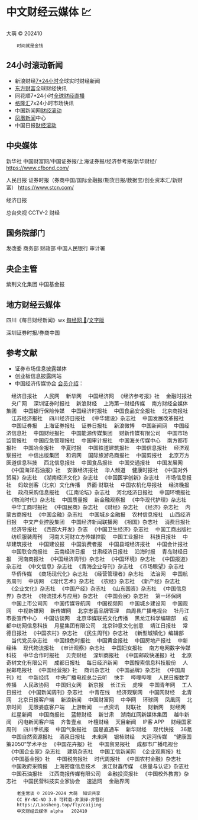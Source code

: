 中文财经云媒体 💹
==============
大萌	© 202410
<base target="_blank">
<link rel="canonical" href="https://Laosheng.top/fly/caijing" />

		时间就是金钱

24小时滚动新闻
--------------

*	新浪财经[7*24小时](https://finance.sina.com.cn/7x24/)全球实时财经新闻
*	[东方财富](https://kuaixun.eastmoney.com/)全球财经快讯
*	同花顺7*24小时[全球财经直播](https://news.10jqka.com.cn/realtimenews.html)
*	[格隆汇](https://www.gelonghui.com/live/)7x24小时市场快讯
*	中国新闻网[财经滚动](https://www.chinanews.com/cj/gd.shtml)
*	[凤凰新闻](https://i.ifeng.com/crawler/1)中心
*	中国日报[财经滚动](https://caijing.chinadaily.com.cn/finance/)


中央媒体
--------

新华社
	中国财富网/中国证券报/上海证券报/经济参考报/新华财经/
	https://www.cfbond.com/

人民日报
	 证券时报（券商中国/国际金融报/期货日报/数据宝/创业资本汇/新财富）
	https://www.stcn.com/

经济日报
	

总台央视
	CCTV-2 财经


国务院部门
----------

发改委
商务部
财政部
中国人民银行
审计署


央企主管
--------

紫荆文化集团
	中国基金报


地方财经云媒体
--------------

四川《每日财经新闻》wx
[每经网 ](https://www.nbd.com.cn)
[📰](https://epaper.mrjjxw.com/)/[文字版](https://www.nbd.com.cn/newspapers/today)

深圳证券时报/券商中国


参考文献
--------

*	证券市场信息披露媒体
*	创业板信息披露网站
*	中国经济传媒协会	[会员介绍](http://www.acep.org.cn/hyjs/)：

　经济日报社
　人民网
　新华网
　中国经济网
　《经济参考报》社
　金融时报社
　央广网
　深圳证券时报社
　新浪财经
　上海第一财经传媒
　南方财经全媒体集团
　中国银行保险传媒
　中国经济时报社
　中国食品安全报社
　北京商报社
　江苏经济报社
　四川经济日报社
　《中华建设》杂志社
　中国发展改革报社
　中国证券报
　上海证券报社
　证券日报社
　新浪微博
　中国新闻网
　中国经济信息社
　中国财经报社
　中国能源传媒集团
　财新传媒有限公司
　中国市场监管报社
　中国应急管理报社
　中国审计报社
　中国海关传媒中心
　南方都市报社
　中国冶金报社
　华夏时报
　中国铁道建筑报社
　中国信息报社
　经济观察报社
　中信出版集团
　和讯网
　国际旅游岛商报社
　中国剪报社
　北京万方医道信息科技
　西北信息报社
　中国食品报社
　中国交通报社
　中国发展网
　《中国海洋石油报》社
　安徽经济报社
　华人频道
　健康时报社
　《中国对外贸易》杂志社
　《湖南经济文化》杂志社
　《中国医学创新》杂志社
　市场信息报社
　蚂蚁创客（北京）文化传播
　界面·财联社
　中国农机化导报社
　经济晚报社
　政府采购信息报社
　《江南论坛》杂志社
　河北经济日报社
　中国环境报社
　《物流时代》杂志社
　中国质量报
　新金融观察报
　《中华现代护理》杂志社
　中华工商时报社
　《中国民商》杂志社
　《财经》杂志社
　《经济》杂志社
　内蒙古商报社
　《中国金融》杂志社
　中国城乡金融报
　农村信息报社
　山西经济日报
　中文产业控股集团
　中国经济新闻联播网
　《祖国》杂志社
　消费日报社
　经济导报社
　《西部大开发》杂志
　《中国卫生经济》杂志社
　中国工商出版社
　纺织服装周刊
　河南大河财立方传媒控股
　中国工业报社
　科技日报社
　中华建筑报社
　中国建设报
　中国消费者报
　中国县域经济报社
　中国会计报社
　中国联合商报社
　云南经济日报
　甘肃经济日报社
　沿海时报
　青岛财经日报
　河南商报社
　《中国经济周刊》杂志社
　《中国环境》杂志社
　《中国报道》杂志社
　《中文信息》杂志社
　《青海企业导刊》杂志社
　《市场瞭望》杂志社
　华侨传媒
　《商场现代化》杂志社
　《经营管理者》杂志社
　法治网
　中国航务周刊
　中访网
　《现代艺术》杂志社
　《农经》杂志社
　《新产经》杂志社
　《企业文化》杂志社
　《中国产经》杂志社
　《山东国资》杂志社
　《中国信息界》杂志社
　《物流技术与应用》杂志社
　《中国会展》杂志社
　第一环保网
　中国上市公司网
　中国传媒导航网
　中国视频网
　中国城乡建设网
　中国观网
　中视新媒网
　新传媒网
　北京志蓄品牌管理
　曲周县广播电视台
　牡丹江市委宣传中心
　中国访谈网
　北京华媒联拓文化传播
　黑龙江科学编辑部
　成都中纺网信息科技
　月星集团有限公司
　北京钟意文化创意
　靖江日报社
　常德日报社
　《中国农村》杂志社
　《民生周刊》杂志社
　《新型城镇化》编辑部
　当代党员杂志社
　中国绿色时报社
　中国黄金报社
　中国房地产报社
　中新经纬
　现代物流报社
　《审计观察》杂志社
　中国妇女报社
　南方电网数字传媒科技
　中华合作时报社
　贝壳财经
　深圳商报社
　《中国邮政快递报》社
　北京奇树文化有限公司
　成都日报社
　每日经济新闻
　中国搜索信息科技股份
　人民邮电报社
　《中国经营报》社
　商讯杂志社
　《中国品牌》杂志社
　《中国周刊》社
　中新经纬
　中央广播电视总台云听
　快手
　哔哩哔哩
　人民日报数字传播
　人民政协网
　中国妇女网
　新京报
　长江云
　虎嗅
　中国青年网
　工人日报社
　《中国新闻周刊》杂志社
　中青在线
　经济观察网
　中国网财经
　北青网
　北京日报客户端
　新浪新闻
　中国财富网
　中华网
　环球网
　凤凰网
　北京时间
　无限娄底客户端
　上游新闻
　一点资讯
　财联社
　财新网
　财经网
　红星新闻
　中国商报社
　蓝鲸财经
　新甘肃
　湖南红网新媒体集团
　越牛新闻
　闪电新闻客户端
　齐鲁壹点
　叶檀财经
　天目新闻
　IP客 APP
　财经国家周刊
　四川手机报
　中国气象报社
　国是直通车
　新华财经
　现代快报
　36氪
　中国自然资源报社
　酒泉日报社
　未来网
　银柿财经
　大运河传媒
　“健康国策2050”学术平台
　《中国花卉报》社
　中国贸易报社
　成都市广播电视台
　《中国企业家》杂志社
　建筑杂志社
　中国工信新闻网
　《企业观察报》社
　《中国基金报》社
　中国税务报社
　时代周报社
　《中国农村金融》杂志社
　中国政府采购报
　上海密度信息技术
　浙江财鑫传媒
　《质量与认证》杂志社
　中国石油报社
　江西商报传媒有限公司
　金融投资报社
　《中国校外教育》杂志社
　中国民营科技实业家协会
　速途网
　金融界网



```
	老生常谈 © 2019-2024 大萌  知识共享
	CC BY-NC-ND 3.0	可转载-非演绎-非营利
	https://Laosheng.top/fly/caijing
	中文财经云媒体	alpha	202410
```
